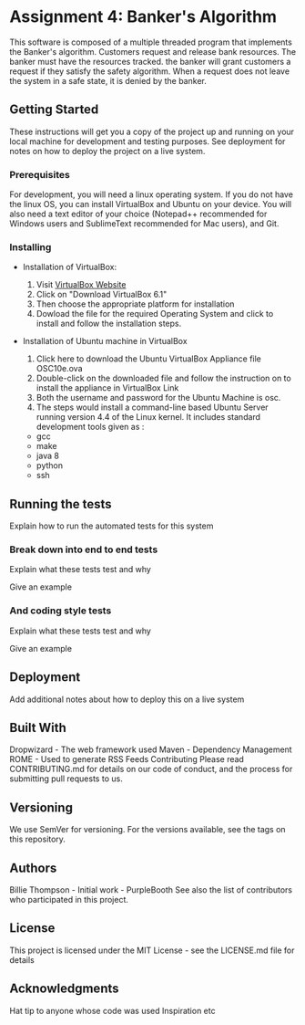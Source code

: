 # Assignment 4: Banker's Algorithm
This software is composed of a multiple threaded program that implements the Banker's algorithm. Customers request and release bank resources. The banker must have the resources tracked. the banker will grant customers a request if they satisfy the safety algorithm. When a request does not leave the system in a safe state, it is denied by the banker. 
## Getting Started
These instructions will get you a copy of the project up and running on your local machine for development and testing purposes. See deployment for notes on how to deploy the project on a live system.

### Prerequisites
For development, you will need a linux operating system. If you do not have the linux OS, you can install VirtualBox and Ubuntu on your device. You will also need a text editor of your choice (Notepad++ recommended for Windows users and SublimeText recommended for Mac users), and Git. 

### Installing
- Installation of VirtualBox: 
	1. Visit [VirtualBox Website](https://www.virtualbox.org/)
	2. Click on "Download VirtualBox 6.1"
	3. Then choose the appropriate platform for installation
	4. Dowload the file for the required Operating System and click to install and follow the installation steps. 

- Installation of Ubuntu machine in VirtualBox 
	1. Click here to download the Ubuntu VirtualBox Appliance file OSC10e.ova 
	2. Double-click on the downloaded file and follow the instruction on to install the appliance in VirtualBox Link
	3. Both the username and password for the Ubuntu Machine is osc.
	4. The steps would install a command-line based Ubuntu Server running version 4.4 of the Linux kernel. It includes standard development tools given as :
	- gcc
	- make
	- java 8
	- python
	- ssh
 
## Running the tests
Explain how to run the automated tests for this system

### Break down into end to end tests
Explain what these tests test and why

Give an example
### And coding style tests
Explain what these tests test and why

Give an example
## Deployment
Add additional notes about how to deploy this on a live system

## Built With
Dropwizard - The web framework used
Maven - Dependency Management
ROME - Used to generate RSS Feeds
Contributing
Please read CONTRIBUTING.md for details on our code of conduct, and the process for submitting pull requests to us.

## Versioning
We use SemVer for versioning. For the versions available, see the tags on this repository.

## Authors
Billie Thompson - Initial work - PurpleBooth
See also the list of contributors who participated in this project.

## License
This project is licensed under the MIT License - see the LICENSE.md file for details

## Acknowledgments
Hat tip to anyone whose code was used
Inspiration
etc 
